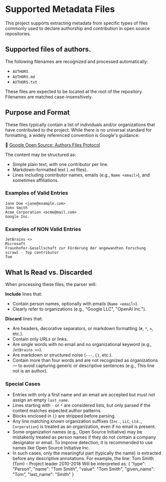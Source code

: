 # Supported Metadata Files

This project supports extracting metadata from specific types of files commonly used to declare authorship and contribution in open source repositories.

## Supported files of authors.

The following filenames are recognized and processed automatically:

* `AUTHORS`
* `AUTHORS.md`
* `AUTHORS.txt`

These files are expected to be located at the root of the repository. Filenames are matched case-insensitively.

## Purpose and Format

These files typically contain a list of individuals and/or organizations that have contributed to the project. While there is no universal standard for formatting, a widely referenced convention is Google's guidance:

🔗 [Google Open Source: Authors Files Protocol](https://opensource.google/documentation/reference/releasing/authors/)

The content may be structured as:

* Simple plain text, with one contributor per line.
* Markdown-formatted text (`.md` files).
* Lines including contributor names, emails (e.g., `Name <email>`), and sometimes affiliations.

### Examples of Valid Entries

```text
Jane Doe <jane@example.com>
John Smith
Acme Corporation <acme@mail.com>
Google Inc.
```

### Examples of NON Valid Entries

```text
JetBrains <>
Microsoft
Fraunhofer-Gesellschaft zur Förderung der angewandten Forschung
scrawl - Top contributor
Tom
```
## What Is Read vs. Discarded

When processing these files, the parser will:

**Include** lines that:

* Contain person names, optionally with emails (`Name <email>`).
* Clearly refer to organizations (e.g., "Google LLC", "OpenAI Inc.").

**Discard** lines that:

* Are headers, decorative separators, or markdown formatting (`#`, `*`, `=`, etc.).
* Contain only URLs or links.
* Are single words with no email and no organizational keyword (e.g., `JetBrains <>`).
* Are markdown or structured noise (`---`, `{}`, etc.).
* Contain more than four words and are not recognized as organizations — to avoid capturing generic or descriptive sentences (e.g., This line not is an author).

### Special Cases

* Entries with only a first name and an email are accepted but must not assign an empty `last_name`.
* Lines starting with `-` or `*` are considered lists, but only parsed if the content matches expected author patterns.
* Blocks enclosed in `{}` are stripped before parsing.
* Any line matching known organization suffixes (`Inc.`, `LLC`, `Ltd.`, `Corporation`) is treated as an organization, even if no email is present.
* Some organization names (e.g., Open Source Initiative) may be mistakenly treated as person names if they do not contain a company designator or email. To improve detection, it is recommended to use names like Open Source Initiative Inc.
* In such cases, only the meaningful part (typically the name) is extracted before any descriptive annotations.
For example, the line:
Tom Smith (Tom) - Project leader 2010-2018
Will be interpreted as:
{
  "type": "Person",
  "name": "Tom Smith",
  "value": "Tom Smith",
  "given_name": "Tom",
  "last_name": "Smith"
}

